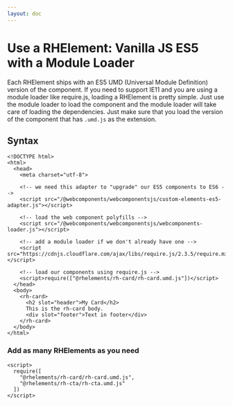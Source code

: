 ```yaml
---
layout: doc
---
```


# Use a RHElement: Vanilla JS ES5 with a Module Loader

Each RHElement ships with an ES5 UMD (Universal Module Definition) version of
the component. If you need to support IE11 and you are using a module loader
like require.js, loading a RHElement is pretty simple. Just use the module
loader to load the component and the module loader will take care of loading
the dependencies. Just make sure that you load the version of the component
that has `.umd.js` as the extension.

## Syntax

```
<!DOCTYPE html>
<html>
  <head>
    <meta charset="utf-8">

    <!-- we need this adapter to "upgrade" our ES5 components to ES6 -->
    <script src="/@webcomponents/webcomponentsjs/custom-elements-es5-adapter.js"></script>

    <!-- load the web component polyfills -->
    <script src="/@webcomponents/webcomponentsjs/webcomponents-loader.js"></script>

    <!-- add a module loader if we don't already have one -->
    <script src="https://cdnjs.cloudflare.com/ajax/libs/require.js/2.3.5/require.min.js"></script>

    <!-- load our components using require.js -->
    <script>require(["@rhelements/rh-card/rh-card.umd.js"])</script>
  </head>
  <body>
    <rh-card>
      <h2 slot="header">My Card</h2>
      This is the rh-card body.
      <div slot="footer">Text in footer</div>
    </rh-card>
  </body>
</html>
```

### Add as many RHElements as you need

```
<script>
  require([
    "@rhelements/rh-card/rh-card.umd.js",
    "@rhelements/rh-cta/rh-cta.umd.js"
  ])
</script>
```
